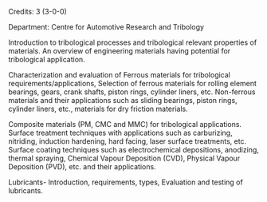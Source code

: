 Credits: 3 (3-0-0)

Department: Centre for Automotive Research and Tribology

Introduction to tribological processes and tribological relevant properties of materials. An overview of engineering materials having potential for tribological application.

Characterization and evaluation of Ferrous materials for tribological requirements/applications, Selection of ferrous materials for rolling element bearings, gears, crank shafts, piston rings, cylinder liners, etc. Non-ferrous materials and their applications such as sliding bearings, piston rings, cylinder liners, etc., materials for dry friction materials.

Composite materials (PM, CMC and MMC) for tribological applications. Surface treatment techniques with applications such as carburizing, nitriding, induction hardening, hard facing, laser surface treatments, etc. Surface coating techniques such as electrochemical depositions, anodizing, thermal spraying, Chemical Vapour Deposition (CVD), Physical Vapour Deposition (PVD), etc. and their applications.

Lubricants- Introduction, requirements, types, Evaluation and testing of lubricants.